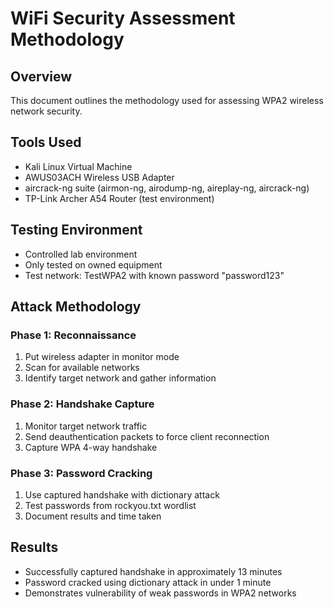 # WiFi Security Assessment Methodology

## Overview
This document outlines the methodology used for assessing WPA2 wireless network security.

## Tools Used
- Kali Linux Virtual Machine
- AWUS03ACH Wireless USB Adapter
- aircrack-ng suite (airmon-ng, airodump-ng, aireplay-ng, aircrack-ng)
- TP-Link Archer A54 Router (test environment)

## Testing Environment
- Controlled lab environment
- Only tested on owned equipment
- Test network: TestWPA2 with known password "password123"

## Attack Methodology

### Phase 1: Reconnaissance
1. Put wireless adapter in monitor mode
2. Scan for available networks
3. Identify target network and gather information

### Phase 2: Handshake Capture
1. Monitor target network traffic
2. Send deauthentication packets to force client reconnection
3. Capture WPA 4-way handshake

### Phase 3: Password Cracking
1. Use captured handshake with dictionary attack
2. Test passwords from rockyou.txt wordlist
3. Document results and time taken

## Results
- Successfully captured handshake in approximately 13 minutes
- Password cracked using dictionary attack in under 1 minute
- Demonstrates vulnerability of weak passwords in WPA2 networks
